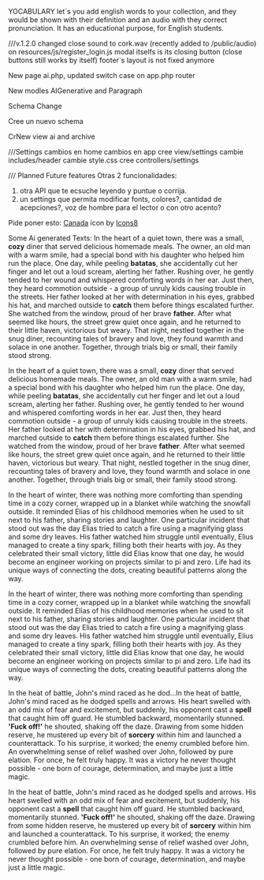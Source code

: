 YOCABULARY let´s you add english words to your collection, and they would be shown with their definition and an audio with they correct pronunciation. It has an educational purpose, for English students.



///v.1.2.0
changed close sound to cork.wav (recently added to /public/audio) on resources/js/register_login.js
modal itselfs is its closing button (close buttons still works by itself)
footer´s layout is not fixed anymore

New page ai.php, updated switch case on app.php router 

New modles AIGenerative and Paragraph

Schema Change

Cree un nuevo schema 

CrNew view ai and archive

///Settings
cambios en home
cambios en app
cree view/settings
cambie includes/header
cambie style.css
cree controllers/settings


/// Planned Future features
Otras 2 funcionalidades:
1) otra API que te ecsuche leyendo y puntue o corrija.
2) un settings que permita modificar fonts, colores?, cantidad de acepciones?, voz de hombre para el lector o con otro acento?

Pide poner esto:
<a target="_blank" href="https://icons8.com/icon/cYRU7TBWwNVs/canada">Canada</a> icon by <a target="_blank" href="https://icons8.com">Icons8</a>

Some Ai generated Texts:
 In the heart of a quiet town, there was a small, <b>cozy</b> diner that served delicious homemade meals. The owner, an old man with a warm smile, had a special bond with his daughter who helped him run the place. One day, while peeling <b>batatas</b>, she accidentally cut her finger and let out a loud scream, alerting her father. Rushing over, he gently tended to her wound and whispered comforting words in her ear. Just then, they heard commotion outside - a group of unruly kids causing trouble in the streets. Her father looked at her with determination in his eyes, grabbed his hat, and marched outside to <b>catch</b> them before things escalated further. She watched from the window, proud of her brave <b>father</b>. After what seemed like hours, the street grew quiet once again, and he returned to their little haven, victorious but weary. That night, nestled together in the snug diner, recounting tales of bravery and love, they found warmth and solace in one another. Together, through trials big or small, their family stood strong.

 In the heart of a quiet town, there was a small, <b>cozy</b> diner that served delicious homemade meals. The owner, an old man with a warm smile, had a special bond with his daughter who helped him run the place. One day, while peeling <b>batatas</b>, she accidentally cut her finger and let out a loud scream, alerting her father. Rushing over, he gently tended to her wound and whispered comforting words in her ear. Just then, they heard commotion outside - a group of unruly kids causing trouble in the streets. Her father looked at her with determination in his eyes, grabbed his hat, and marched outside to <b>catch</b> them before things escalated further. She watched from the window, proud of her brave <b>father</b>. After what seemed like hours, the street grew quiet once again, and he returned to their little haven, victorious but weary. That night, nestled together in the snug diner, recounting tales of bravery and love, they found warmth and solace in one another. Together, through trials big or small, their family stood strong.

 In the heart of winter, there was nothing more comforting than spending time in a cozy corner, wrapped up in a blanket while watching the snowfall outside. It reminded Elias of his childhood memories when he used to sit next to his father, sharing stories and laughter. One particular incident that stood out was the day Elias tried to catch a fire using a magnifying glass and some dry leaves. His father watched him struggle until eventually, Elius managed to create a tiny spark, filling both their hearts with joy. As they celebrated their small victory, little did Elias know that one day, he would become an engineer working on projects similar to pi and zero. Life had its unique ways of connecting the dots, creating beautiful patterns along the way.

 In the heart of winter, there was nothing more comforting than spending time in a cozy corner, wrapped up in a blanket while watching the snowfall outside. It reminded Elias of his childhood memories when he used to sit next to his father, sharing stories and laughter. One particular incident that stood out was the day Elias tried to catch a fire using a magnifying glass and some dry leaves. His father watched him struggle until eventually, Elius managed to create a tiny spark, filling both their hearts with joy. As they celebrated their small victory, little did Elias know that one day, he would become an engineer working on projects similar to pi and zero. Life had its unique ways of connecting the dots, creating beautiful patterns along the way.

In the heat of battle, John's mind raced as he dod...In the heat of battle, John's mind raced as he dodged spells and arrows. His heart swelled with an odd mix of fear and excitement, but suddenly, his opponent cast a <b>spell</b> that caught him off guard. He stumbled backward, momentarily stunned. <b>'Fuck off!'</b> he shouted, shaking off the daze. Drawing from some hidden reserve, he mustered up every bit of <b>sorcery</b> within him and launched a counterattack. To his surprise, it worked; the enemy crumbled before him. An overwhelming sense of relief washed over John, followed by pure elation. For once, he felt truly happy. It was a victory he never thought possible - one born of courage, determination, and maybe just a little magic.

In the heat of battle, John's mind raced as he dodged spells and arrows. His heart swelled with an odd mix of fear and excitement, but suddenly, his opponent cast a <b>spell</b> that caught him off guard. He stumbled backward, momentarily stunned. <b>'Fuck off!'</b> he shouted, shaking off the daze. Drawing from some hidden reserve, he mustered up every bit of <b>sorcery</b> within him and launched a counterattack. To his surprise, it worked; the enemy crumbled before him. An overwhelming sense of relief washed over John, followed by pure elation. For once, he felt truly happy. It was a victory he never thought possible - one born of courage, determination, and maybe just a little magic.
